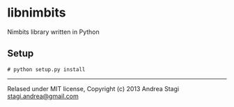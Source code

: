 libnimbits
==========
Nimbits library written in Python

Setup
-----
```
# python setup.py install
```
-------
Relased under MIT license, Copyright (c) 2013 Andrea Stagi <stagi.andrea@gmail.com>